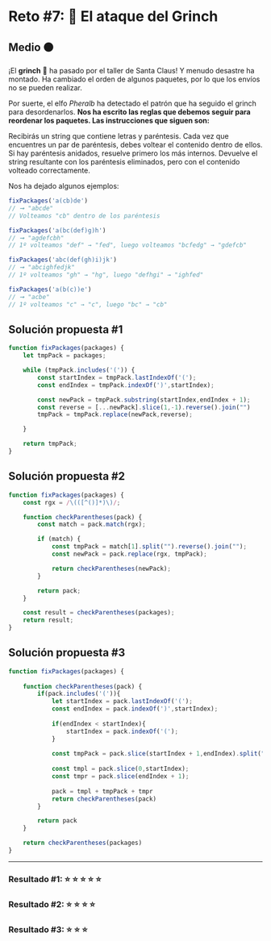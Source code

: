 # Reto #7: 👹 El ataque del Grinch  

## Medio 🟠

¡El **grinch** 👹 ha pasado por el taller de Santa Claus! Y menudo desastre ha montado. Ha cambiado el orden de algunos paquetes, por lo que los envíos no se pueden realizar.

Por suerte, el elfo *Pheralb* ha detectado el patrón que ha seguido el grinch para desordenarlos. **Nos ha escrito las reglas que debemos seguir para reordenar los paquetes. Las instrucciones que siguen son:**

Recibirás un string que contiene letras y paréntesis.
Cada vez que encuentres un par de paréntesis, debes voltear el contenido dentro de ellos.
Si hay paréntesis anidados, resuelve primero los más internos.
Devuelve el string resultante con los paréntesis eliminados, pero con el contenido volteado correctamente.

Nos ha dejado algunos ejemplos:

```javascript
fixPackages('a(cb)de')
// ➞ "abcde"
// Volteamos "cb" dentro de los paréntesis

fixPackages('a(bc(def)g)h')
// ➞ "agdefcbh"
// 1º volteamos "def" → "fed", luego volteamos "bcfedg" → "gdefcb"

fixPackages('abc(def(gh)i)jk')
// ➞ "abcighfedjk"
// 1º volteamos "gh" → "hg", luego "defhgi" → "ighfed"

fixPackages('a(b(c))e')
// ➞ "acbe"
// 1º volteamos "c" → "c", luego "bc" → "cb"
```

## Solución propuesta #1

```javascript
function fixPackages(packages) {
    let tmpPack = packages;

    while (tmpPack.includes('(')) {
        const startIndex = tmpPack.lastIndexOf('(');
        const endIndex = tmpPack.indexOf(')',startIndex);

        const newPack = tmpPack.substring(startIndex,endIndex + 1);
        const reverse = [...newPack].slice(1,-1).reverse().join("")
        tmpPack = tmpPack.replace(newPack,reverse);

    } 

    return tmpPack;
}
```

## Solución propuesta #2

```javascript
function fixPackages(packages) {
    const rgx = /\(([^()]*)\)/;

    function checkParentheses(pack) {
        const match = pack.match(rgx);

        if (match) {
            const tmpPack = match[1].split("").reverse().join("");
            const newPack = pack.replace(rgx, tmpPack);

            return checkParentheses(newPack);
        }

        return pack;
    }

    const result = checkParentheses(packages); 
    return result;
}
```

## Solución propuesta #3

```javascript
function fixPackages(packages) {
   
    function checkParentheses(pack) {
        if(pack.includes('(')){
            let startIndex = pack.lastIndexOf('(');
            const endIndex = pack.indexOf(')',startIndex);
            
            if(endIndex < startIndex){
                startIndex = pack.indexOf('(');
            }
            
            const tmpPack = pack.slice(startIndex + 1,endIndex).split("").reverse().join("")
            
            const tmpl = pack.slice(0,startIndex);
            const tmpr = pack.slice(endIndex + 1);
            
            pack = tmpl + tmpPack + tmpr
            return checkParentheses(pack)  
        }

        return pack
    }

    return checkParentheses(packages)
}
```

---

### Resultado #1: ⭐ ⭐ ⭐ ⭐ ⭐

### Resultado #2: ⭐ ⭐ ⭐ ⭐

### Resultado #3: ⭐ ⭐ ⭐
